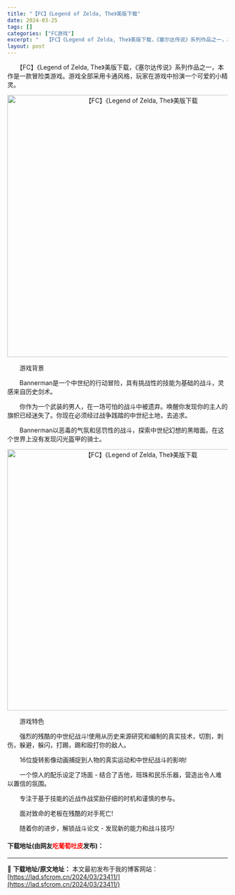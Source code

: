 ```yaml
---
title: "【FC】《Legend of Zelda, The》美版下载"
date: 2024-03-25
tags: []
categories: ["FC游戏"]
excerpt: "　　【FC】《Legend of Zelda, The》美版下载，《塞尔达传说》系列作品之一，本作是一款冒险类游戏。游戏全部采用卡通风格，玩家在游戏中扮演一个可爱的小精灵。 　　游戏背景 　　Bannerman是一个中世纪的行动冒险，具有挑战性的技能为基础的战斗，灵感来自历史剑术。 　　你作为一个武&hellip;"
layout: post
---
```


 <p>　　【FC】《Legend of Zelda, The》美版下载，《塞尔达传说》系列作品之一，本作是一款冒险类游戏。游戏全部采用卡通风格，玩家在游戏中扮演一个可爱的小精灵。</p> <p align="center"><img align="" border="0" src="https://lad.sfcrom.cn/wp-content/uploads/2024/03/20240325_660194e69ca7d.png" width="598" alt="【FC】《Legend of Zelda, The》美版下载" /></p> <p>　　游戏背景</p> <p>　　Bannerman是一个中世纪的行动冒险，具有挑战性的技能为基础的战斗，灵感来自历史剑术。</p> <p>　　你作为一个武装的男人，在一场可怕的战斗中被遗弃。唤醒你发现你的主人的旗帜已经迷失了。你现在必须经过战争践踏的中世纪土地，去追求。</p> <p>　　Bannerman以恶毒的气氛和惩罚性的战斗，探索中世纪幻想的黑暗面。在这个世界上没有发现闪光盔甲的骑士。</p> <p align="center"><img align="" border="0" src="https://lad.sfcrom.cn/wp-content/uploads/2024/03/20240325_660194e78f8ab.png" width="596" alt="【FC】《Legend of Zelda, The》美版下载" /></p> <p>　　游戏特色</p> <p>　　强烈的残酷的中世纪战斗!使用从历史来源研究和编制的真实技术，切割，刺伤，躲避，躲闪，打踢，踢和殴打你的敌人。</p> <p>　　16位旋转影像动画捕捉到人物的真实运动和中世纪战斗的影响!</p> <p>　　一个惊人的配乐设定了场面 - 结合了吉他，班珠和民乐乐器，营造出令人难以置信的氛围。</p> <p>　　专注于基于技能的近战作战奖励仔细的时机和谨慎的参与。</p> <p>　　面对致命的老板在残酷的对手死亡!</p> <p>　　随着你的进步，解锁战斗论文 - 发现新的能力和战斗技巧!</p> <p><h4>下载地址(由网友<font color="red">吃葡萄吐皮</font>发布)：</h4></p> 

---
📖 **下载地址/原文地址：** 本文最初发布于我的博客网站：[https://lad.sfcrom.cn/2024/03/23411/](https://lad.sfcrom.cn/2024/03/23411/)
